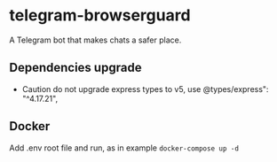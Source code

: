 # telegram-browserguard

A Telegram bot that makes chats a safer place.

## Dependencies upgrade

- Caution do not upgrade express types to v5, use @types/express": "^4.17.21",

## Docker

Add .env root file and run, as in example
`docker-compose up -d`
